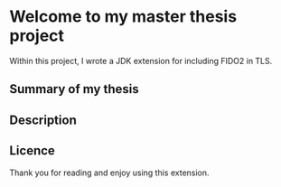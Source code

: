# Welcome to my master thesis project

Within this project, I wrote a JDK extension for including FIDO2 in TLS. 

## Summary of my thesis

## Description

## Licence 

Thank you for reading and enjoy using this extension.
